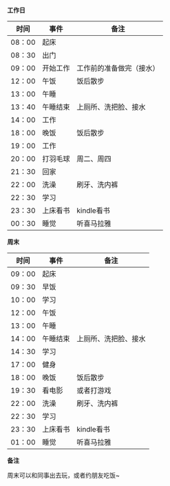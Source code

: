 **工作日**

| 时间       | 事件      |  备注                    |
| ---        | ---       |  ---                     |
| 08：00     | 起床      |                          |
| 08：30     | 出门      |                          |
| 09：00     | 开始工作  |  工作前的准备做完（接水）|
| 12：00     | 午饭      |    饭后散步              |
| 13：00     | 午睡      |                          |
| 13：40     | 午睡结束  |  上厕所、洗把脸、接水    |
| 14：00     | 工作      |                          |
| 18：00     | 晚饭      |  饭后散步                |
| 19：00     | 工作      |                          |
| 20：00     | 打羽毛球  | 周二、周四               |
| 21：30     | 回家      |                          |
| 22：00     | 洗澡      | 刷牙、洗内裤             |
| 22：30     | 学习      |                          |
| 23：30     | 上床看书  | kindle看书               |
| 00：30     | 睡觉      | 听喜马拉雅               |

**周末**

| 时间       | 事件      |  备注                    |
| ---        | ---       |  ---                     |
| 09：00     | 起床      |                          |
| 09：30     | 早饭      |                          |
| 10：00     | 学习      |                          |
| 12：00     | 午饭      |                          |
| 13：00     | 午睡      |                          |
| 14：00     | 午睡结束  |  上厕所、洗把脸、接水    |
| 14：30     | 学习      |                          |
| 17：00     | 健身      |                          |
| 18：00     | 晚饭      |  饭后散步                |
| 19：30     | 看电影    |  或者打游戏              |
| 22：00     | 洗澡      | 刷牙、洗内裤             |
| 22：30     | 学习      |                          |
| 23：30     | 上床看书  | kindle看书               |
| 01：00     | 睡觉      | 听喜马拉雅               |

**备注**

周末可以和同事出去玩，或者约朋友吃饭~
